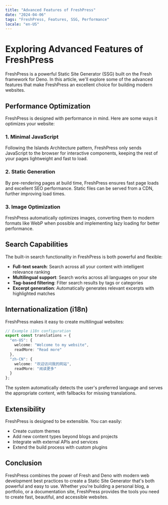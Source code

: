 ```yaml
---
title: "Advanced Features of FreshPress"
date: "2024-04-06"
tags: "FreshPress, Features, SSG, Performance"
locale: "en-US"
---
```


# Exploring Advanced Features of FreshPress

FreshPress is a powerful Static Site Generator (SSG) built on the Fresh framework for Deno. In this article, we'll explore some of the advanced features that make FreshPress an excellent choice for building modern websites.

## Performance Optimization

FreshPress is designed with performance in mind. Here are some ways it optimizes your website:

### 1. Minimal JavaScript

Following the Islands Architecture pattern, FreshPress only sends JavaScript to the browser for interactive components, keeping the rest of your pages lightweight and fast to load.

### 2. Static Generation

By pre-rendering pages at build time, FreshPress ensures fast page loads and excellent SEO performance. Static files can be served from a CDN, further improving load times.

### 3. Image Optimization

FreshPress automatically optimizes images, converting them to modern formats like WebP when possible and implementing lazy loading for better performance.

## Search Capabilities

The built-in search functionality in FreshPress is both powerful and flexible:

- **Full-text search**: Search across all your content with intelligent relevance ranking
- **Multilingual support**: Search works across all languages on your site
- **Tag-based filtering**: Filter search results by tags or categories
- **Excerpt generation**: Automatically generates relevant excerpts with highlighted matches

## Internationalization (i18n)

FreshPress makes it easy to create multilingual websites:

```typescript
// Example i18n configuration
export const translations = {
  "en-US": {
    welcome: "Welcome to my website",
    readMore: "Read more"
  },
  "zh-CN": {
    welcome: "欢迎访问我的网站",
    readMore: "阅读更多"
  }
};
```

The system automatically detects the user's preferred language and serves the appropriate content, with fallbacks for missing translations.

## Extensibility

FreshPress is designed to be extensible. You can easily:

- Create custom themes
- Add new content types beyond blogs and projects
- Integrate with external APIs and services
- Extend the build process with custom plugins

## Conclusion

FreshPress combines the power of Fresh and Deno with modern web development best practices to create a Static Site Generator that's both powerful and easy to use. Whether you're building a personal blog, a portfolio, or a documentation site, FreshPress provides the tools you need to create fast, beautiful, and accessible websites. 